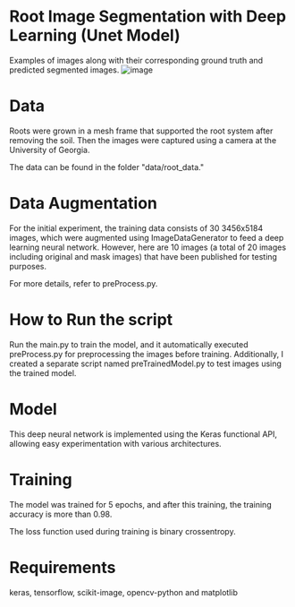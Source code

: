 # Root Image Segmentation with Deep Learning (Unet Model)
Examples of images along with their corresponding ground truth and predicted segmented images.
![image](https://github.com/Computational-Plant-Science/Root_Image_Segmentation/assets/133724174/987f30db-9f33-45f1-8214-75c19554644b)

# Data
Roots were grown in a mesh frame that supported the root system after removing the soil. Then the images were captured using a camera at the University of Georgia. 

The data can be found in the folder "data/root_data."

# Data Augmentation
For the initial experiment, the training data consists of 30 3456x5184 images, which were augmented using ImageDataGenerator to feed a deep learning neural network. However, here are 10 images (a total of 20 images including original and mask images) that have been published for testing purposes.

For more details, refer to preProcess.py.

# How to Run the script 

Run the main.py to train the model, and it automatically executed preProcess.py for preprocessing the images before training. Additionally, I created a separate script named preTrainedModel.py to test images using the trained model.

# Model
This deep neural network is implemented using the Keras functional API, allowing easy experimentation with various architectures.

# Training
The model was trained for 5 epochs, and after this training, the training accuracy is more than 0.98.

The loss function used during training is binary crossentropy. 

# Requirements
keras, tensorflow, scikit-image, opencv-python and matplotlib 
